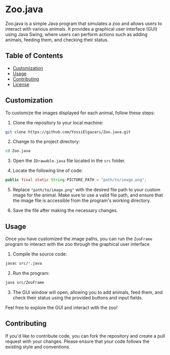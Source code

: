 # Zoo.java

Zoo.java is a simple Java program that simulates a zoo and allows users to interact with various animals. It provides a graphical user interface (GUI) using Java Swing, where users can perform actions such as adding animals, feeding them, and checking their status.

## Table of Contents

- [Customization](#customization)
- [Usage](#usage)
- [Contributing](#contributing)
- [License](#license)

## Customization

To customize the images displayed for each animal, follow these steps:

1. Clone the repository to your local machine:

```bash
git clone https://github.com/YossiElgazari/Zoo.java.git
```

2. Change to the project directory:

```bash
cd Zoo.java
```

3. Open the `IDrawable.java` file located in the `src` folder.

4. Locate the following line of code:

```java
public final static String PICTURE_PATH = "path/to/image.png";
```

5. Replace `"path/to/image.png"` with the desired file path to your custom image for the animal. Make sure to use a valid file path, and ensure that the image file is accessible from the program's working directory.

6. Save the file after making the necessary changes.

## Usage

Once you have customized the image paths, you can run the `ZooFrame` program to interact with the zoo through the graphical user interface.

1. Compile the source code:

```bash
javac src/*.java
```

2. Run the program:

```bash
java src/ZooFrame
```

3. The GUI window will open, allowing you to add animals, feed them, and check their status using the provided buttons and input fields.

Feel free to explore the GUI and interact with the zoo!

## Contributing

If you'd like to contribute code, you can fork the repository and create a pull request with your changes. Please ensure that your code follows the existing style and conventions.
